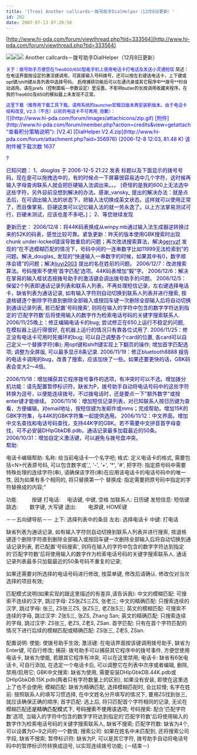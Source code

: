```yaml
---
title: '[Treo] Another callcards－拨号助手DialHelper（12月8日更新）'
id: 202
date: 2007-07-13 07:20:50
---
```


[http://www.hi-pda.com/forum/viewthread.php?tid=333564](http://www.hi-pda.com/forum/viewthread.php?tid=333564)

[![](http://www.hi-pda.com/forum/images/default/agree.gif)![](http://www.hi-pda.com/forum/images/default/agree.gif)![](http://www.hi-pda.com/forum/images/default/agree.gif)](http://www.hi-pda.com/forum/misc.php?action=viewratings&amp;tid=333564&amp;pid=3465589 "评分 6") <span class="bold">Another callcards－拨号助手DialHelper（12月8日更新）</span>

<p style="font-size: 12px"><span style="color: #0000ff;">关于：拨号助手方便您在Treo600/650智能手机上使用电话卡打电话及发送小灵通短信
</span>
<span style="color: #000000;">简述：在电话界面按设定的激活键调用，可直接输入号码拨号，还可以按左右键选电话卡，上下键或opt键/shift键从各列表中选择号码。
启用捕获功能后可以在通讯录或其它程序中**拨号**时自动调用。请在prefs（控制面板－参数设定）里设置。不影响butler的长按调用收藏夹程序。在我的Treo600及650的模拟器上未发现不正常。
</span>
<div style="font-size: 12px"><span style="color: #0000ff;">这里下载（推荐用下载工具下载。请用系统的launcher卸载旧版本再安装新版本。由于电话卡结构改变, V2.3（不含）以前的电话卡不可再用, 抱歉）：</span></div>
<span style="color: #0000ff;">![](http://www.hi-pda.com/forum/images/attachicons/zip.gif) [附件](http://www.hi-pda.com/forum/member.php?action=credits&amp;view=getattach "查看积分策略说明"): [V2.4] [DialHelper.V2.4.zip](http://www.hi-pda.com/forum/attachment.php?aid=356976) (2006-12-8 12:03, 81.48 K)
<span class="smalltxt">该附件被下载次数 1637</span>

?

</span>

<span style="color: #000080;">已知问题：</span>
<span style="color: #000080;">1、_douglas_ 于 2006-12-5 21:22 发表
标题以及下面显示的拨号号码，现在是可以拖拽选中的，有的时候点一下屏幕很容易选中几个字符，这时候再输入字母查询联系人就会把巨硬输入法调出来。。。 [奇怪的是我的600上无法选中这些字符，另外目前没想到解决的办</span><span style="color: #000080;">法。感谢_vansky_ 提出的解决办法：就是点击后，在可调出输入法的状态下，把输入法切换成英文状态。这样就可以使用正常了，而且像掌易、巨硬这类可以记忆输入法的就一劳永逸了。以上方法掌易测试可行，巨硬未测试，应该也差不多吧。]；</span>
<span style="color: #000080;">2、</span><span style="color: #000080;">等您继续发现</span>

<span style="color: #000080;"><span style="color: #000080;">更新历史</span>：</span>
<span style="color: #000080;">2006/12/8：将<span style="color: #000080;">44K码表换成从winpy.mb通过输入法生成器逆转换过来的52K的码表，感觉比较可靠。紧急更新：昨天的版本使用GBK搜索时出现chunk under-locked错误导致重启的问题；再次改进搜索<span style="color: #000080;">算法，解决</span>[<span style="color: #000080;">gerryzf</span>](http://www.hi-pda.com/forum/viewpro.php?uid=30125)</span></span><span style="color: #000080;"> 发现的“在不选模糊匹配的情况下，号码中间的一连串数字比如11999无法检索到”的问题。</span><span style="color: #000080;">解决_douglas_ 发现的“快速输入一串数字的时候，如果其中有0，数字顺序会错<span style="color: #000080;">“的问题；解决</span>[<span style="color: #000080;">liuyi2003</span>](http://www.hi-pda.com/forum/viewpro.php?uid=37858)</span><span style="color: #000080;"> 提出的名在姓前的问题。</span>
<span style="color: #000080;">2006/12/7：改进搜索算法。号码搜索不使用‘首字匹</span><span style="color: #000080;">配’选项。44K码表增加“毅”字。</span>
<span style="color: #000080;">2006/12/6：解决在掌易的输入框状态按拨号助手的激活键会调出拨号助手的问题。</span>
<span style="color: #000080;">2006/12/5：保留2个列表即通话记录列表和联系人列表，不再处理短信记录，左右键选择电话卡，缺省列表为通话记录, 如有输入字符则自动切换到联系人列表并进行搜索, 按退格键逐个删除字符直到删除全部输入或按回车键一次删除全部输入后将自动切换到通话记录列表, 若已配置'号码搜索', 则将在输入的字符中包含的数字字符达到指定的'匹配字符数'后将使用输入的数字作为检索电话号码的关键字搜索联系人.</span>
<span style="color: #000080;">2006/11/25晚上：修正编辑电话卡的bug; 尝试修正在650上运行不稳定的问题, 在模拟器上运行得很好, 在机器上运行的情况只有靠各位试用了.</span><span style="color: #000080;">
</span><span style="color: #000080;">2006/11/25：修正没有电话卡可用</span><span style="color: #000080;">时死循环的bug; 可以自己调整各个card的位置, 各card可以自己定义一个替换字符(串); 用opt键和shift键实现上下翻页的操作; 增加首字匹配选项; 调整为全屏版, 可以最多显示8条记录.
2006/11/19：修正bluetooth8888 报告的电话卡调用的bug，改善了搜索，应该加快了一些。如果还要更快的话，GBK码表会变大2～4倍。
</span>
<div><span style="color: #000080;">2006/11/18：增加捕获其它程序拨号事件的选项，有冲突时可以不选。增加拨分机功能：请先配置暂停标识符，缺省为P，拨号助手自动将电话号码中的这些字符转换为逗号，以便能连续拨号。不过拨电话时，还是要点一下"额外数字"或按enter键才能继续。
2006/11/16：增加短信记录列表，对已知联系人按日历键为查看，方便编辑，对email地址，按短信键为发邮件或mms；完成帮助。增加15K的GBK字符集，与44K的GBK字符集一起提供选用。
2006/11/12：中文界面。增加中文名查找和电话号码查找，支持44K字的GBK。若不需要中文拼音首字母查找，可不必安装DHlpGbkDB.pdb。通话记录最多加载最近的50条。
2006/10/31：增加自定义激活键，可以避免与拨号盘冲突。</span></div>
<span style="color: #000080;">
帮助:

</span>

电话卡编辑帮助:
名称: 给当前电话卡一个名字吧;
格式: 定义电话卡的格式, 需要包括&lt;N&gt;代表原号码, 可以包含数字或',', '-', '+', '*', '#',
把字符: 指定原号码中需要特殊处理的连续字符(串), 请确保该字符(串)在应用该电话卡的电话号码中的唯一性, 因为如果有多个相同的, 将只替换第一个
替换成: 指定需要把原号码中指定的字符替换成的内容;"

功能　　　按键
打电话: 　电话键, 中键, 空格
加联系人: 日历键
发短信息: 短信键
跳选: 　　数字键, 大写键
退出: 　　电源键, HOME键

－－五向键导航－－
上下: 选择列表中的条目
左右: 选择电话卡
中键: 打电话

缺省列表为通话记录, 如有输入字符则自动切换到联系人列表并进行搜索, 按退格键逐个删除字符直到删除全部输入或按回车键一次删除全部输入后将自动切换到通话记录列表, 若已配置'号码搜索', 则将在输入的字符中包含的数字字符达到指定的'匹配字符数'后将使用输入的数字作为检索电话号码的关键字搜索联系人. 通话记录列表最多只加载最近的50条号码不重复的记录;

如果还需要对所选择的电话号码进行修改, 按菜单键, 修改后请确认. 修改仅对当次选择的项目有效;

匹配模式说明(如果实现的跟这里描述的有差异,请告诉我):
中文的模糊匹配: 可搜索不连续的汉字, 跳过字母: ZS张ZS三ZS, 张老三;
中文的精确匹配: 只搜索连续的汉字, 跳过字母: 张三, ZS张三ZS, 张ZS三, 老Z张S三;
英文的模糊匹配: 可搜索不连续的字母, 跳过汉字: Z张S三, 张ZS, Zhang San;
英文的精确匹配: 只搜索连续的字母, 跳过汉字: ZS张三, 老ZS, Z老S, ZSan.
首字匹配: 只有在首个字符匹配的情况下进行后续的模糊匹配或精确匹配: ZS张三, Z老S, ZSan.

配置说明:
使能: 使拨号助手生效;
激活键: 在电话界面按该键调用拨号助手, 缺省为Enter键, 可自行修改;
捕获: 拨号助手可以捕获其它程序中的拨号事件, 方便您使用电话卡, 缺省为使能, 若跟其它程序有冲突, 可以在这里禁用;
电话卡: 缺省有6张电话卡, 可自行添加, 在选定一个电话卡后, 可以调整它在列表中次序或者编辑, 删除, 禁用/启用它;
GBK中文搜索: 缺省为使用, 需要安装DHlpGbkDB.44K.pdb或DHlpGbkDB.15K.pdb(两者只有字符数量上的区别), 如果没有安装, 即使在这里选上了也不会使用;
模糊匹配: 缺省为精确匹配, 选择模糊匹配时, 会比较慢;
名字在姓前: 按照联系人的填写习惯选择, 在中文姓名分开填写的情况下, 要用ZS找到张三, 就应该确保正确的顺序;
首字匹配: 选上后, 将只匹配首个字符相同的记录, 无论在模糊匹配<span style="color: #000000;">还是精确匹配模式下, 号码搜索不使用该选项;</span>
号码搜索: 配合'匹配字符数'选项, 当输入的字符中包含的数字字符达到指定的'匹配字符数'后将使用输入的数字作为检索电话号码的关键字搜索联系人, 缺省不搜索;
匹配字符数: 缺省为4个, 可以设置为0~9之间的一个数值;
搜索公司: 如果在姓名中未匹配到, 还将搜索公司字段, 缺省不搜索;
暂停标识符: 缺省为P, 可以是其它字符, 拨号助手自动将电话号码中的暂停标识符转换成逗号, 以实现连续拨号功能;
(－结束－)